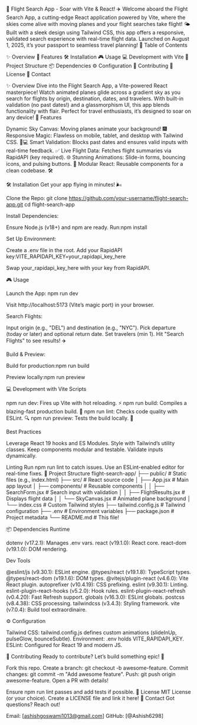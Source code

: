 🚀 Flight Search App - Soar with Vite & React! ✈️
Welcome aboard the Flight Search App, a cutting-edge React application powered by Vite, where the skies come alive with moving planes and your flight searches take flight! 🌤️ Built with a sleek design using Tailwind CSS, this app offers a responsive, validated search experience with real-time flight data. Launched on August 1, 2025, it’s your passport to seamless travel planning!
🌟 Table of Contents

✨ Overview
🚢 Features
🛠️ Installation
🎮 Usage
💻 Development with Vite
📂 Project Structure
📦 Dependencies
⚙️ Configuration
🤝 Contributing
📜 License
📩 Contact

✨ Overview
Dive into the Flight Search App, a Vite-powered React masterpiece! Watch animated planes glide across a gradient sky as you search for flights by origin, destination, dates, and travelers. With built-in validation (no past dates!) and a glassmorphism UI, this app blends functionality with flair. Perfect for travel enthusiasts, it’s designed to soar on any device!
🚢 Features

Dynamic Sky Canvas: Moving planes animate your background! 🎆
Responsive Magic: Flawless on mobile, tablet, and desktop with Tailwind CSS. 📱💻
Smart Validation: Blocks past dates and ensures valid inputs with real-time feedback. ✅
Live Flight Data: Fetches flight summaries via RapidAPI (key required). 🌐
Stunning Animations: Slide-in forms, bouncing icons, and pulsing buttons. 🎉
Modular React: Reusable components for a clean codebase. 🛠️

🛠️ Installation
Get your app flying in minutes! 🌬️

Clone the Repo:
git clone https://github.com/your-username/flight-search-app.git
cd flight-search-app


Install Dependencies:

Ensure Node.js (v18+) and npm are ready.
Run:npm install




Set Up Environment:

Create a .env file in the root.
Add your RapidAPI key:VITE_RAPIDAPI_KEY=your_rapidapi_key_here


Swap your_rapidapi_key_here with your key from RapidAPI.







🎮 Usage

Launch the App:
npm run dev


Visit http://localhost:5173 (Vite’s magic port) in your browser.


Search Flights:

Input origin (e.g., "DEL") and destination (e.g., "NYC").
Pick departure (today or later) and optional return date.
Set travelers (min 1).
Hit "Search Flights" to see results! ✈️


Build & Preview:

Build for production:npm run build


Preview locally:npm run preview





💻 Development with Vite
Scripts

npm run dev: Fires up Vite with hot reloading. ⚡
npm run build: Compiles a blazing-fast production build. 🚀
npm run lint: Checks code quality with ESLint. 🔍
npm run preview: Tests the build locally. 🎥

Best Practices

Leverage React 19 hooks and ES Modules.
Style with Tailwind’s utility classes.
Keep components modular and testable.
Validate inputs dynamically.

Linting
Run npm run lint to catch issues. Use an ESLint-enabled editor for real-time fixes.
📂 Project Structure
flight-search-app/
├── public/              # Static files (e.g., index.html)
├── src/                 # React source code
│   ├── App.jsx          # Main app layout
│   ├── components/      # Reusable components
│   │   ├── SearchForm.jsx    # Search input with validation
│   │   ├── FlightResults.jsx # Displays flight data
│   │   └── SkyCanvas.jsx     # Animated plane background
│   └── index.css        # Custom Tailwind styles
├── tailwind.config.js   # Tailwind configuration
├── .env                 # Environment variables
├── package.json         # Project metadata
└── README.md            # This file!

📦 Dependencies
Runtime

dotenv (v17.2.1): Manages .env vars.
react (v19.1.0): React core.
react-dom (v19.1.0): DOM rendering.

Dev Tools

@eslint/js (v9.30.1): ESLint engine.
@types/react (v19.1.8): TypeScript types.
@types/react-dom (v19.1.6): DOM types.
@vitejs/plugin-react (v4.6.0): Vite React plugin.
autoprefixer (v10.4.19): CSS prefixing.
eslint (v9.30.1): Linting.
eslint-plugin-react-hooks (v5.2.0): Hook rules.
eslint-plugin-react-refresh (v0.4.20): Fast Refresh support.
globals (v16.3.0): ESLint globals.
postcss (v8.4.38): CSS processing.
tailwindcss (v3.4.3): Styling framework.
vite (v7.0.4): Build tool extraordinaire.

⚙️ Configuration

Tailwind CSS: tailwind.config.js defines custom animations (slideInUp, pulseGlow, bounceSubtle).
Environment: .env holds VITE_RAPIDAPI_KEY.
ESLint: Configured for React 19 and modern JS.

🤝 Contributing
Ready to contribute? Let’s build something epic! 🌟

Fork this repo.
Create a branch: git checkout -b awesome-feature.
Commit changes: git commit -m "Add awesome feature".
Push: git push origin awesome-feature.
Open a PR with details!

Ensure npm run lint passes and add tests if possible.
📜 License
MIT License (or your choice). Create a LICENSE file and link it here!
📩 Contact
Got questions? Reach out!

Email: [ashishgoswami1013@gmail.com] 
GitHub: [@Ashish6298]

